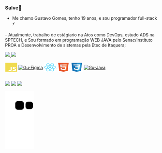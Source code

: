 ### Salve👋

- Me chamo Gustavo Gomes, tenho 19 anos, e sou programador full-stack ⚡
 <p></p>
- Atualmente, trabalho de estágiario na Atos como DevOps, estudo ADS na SPTECH, e Sou formado em programação WEB JAVA pelo Senac/Instituto PROA e Desenvolvimento de sistemas pela Etec de Itaquera;
 <p></p>

<div>
<a href="https://github.com/seu-usuário-aqui">
<img height="180em" src="https://github-readme-stats.vercel.app/api/top-langs/?username=GustavoGomesDaSilva&layout=compact&langs_count=7&theme=react"/>
<img height="180em" src="https://github-readme-stats.vercel.app/api?username=GustavoGomesDaSilva&show_icons=true&theme=react&include_all_commits=true&count_private=true"/>
</div>

<div style="display: inline_block"><br>
  <img align="center" alt="Gu-Js" height="30" width="40" src="https://raw.githubusercontent.com/devicons/devicon/master/icons/javascript/javascript-plain.svg">
<img align="center" height="30" width="40" alt="Gu-Figma" src="https://cdn.jsdelivr.net/gh/devicons/devicon/icons/figma/figma-original.svg" />
  <img align="center" alt="Gu-React" height="30" width="40" src="https://raw.githubusercontent.com/devicons/devicon/master/icons/react/react-original.svg">
  <img align="center" alt="Gu-HTML" height="30" width="40" src="https://raw.githubusercontent.com/devicons/devicon/master/icons/html5/html5-original.svg">
  <img align="center" alt="Gu-CSS" height="30" width="40" src="https://raw.githubusercontent.com/devicons/devicon/master/icons/css3/css3-original.svg">
 <img align="center" height="30" width="40" alt="Gu-Java" src="https://cdn.jsdelivr.net/gh/devicons/devicon/icons/java/java-original.svg" />

 
  <!--<img align="right" alt="Gu-Batman" src="https://cdn.discordapp.com/attachments/625383734073360401/625383735185113130/1062164289860927609/hi.gif"> -->
 
</div>
 
  ## 
 
<div> 
  
  <a href="https://instagram.com/ggustavo_goomes" target="_blank"><img src="https://img.shields.io/badge/-Instagram-%23E4405F?style=for-the-badge&logo=instagram&logoColor=white" target="_blank"></a>
  <a href = "mailto:gustavo.gomes.lhp@hotmail.com"><img src="https://img.shields.io/badge/-Gmail-%23333?style=for-the-badge&logo=gmail&logoColor=white" target="_blank"></a>
  <a href="https://www.linkedin.com/in/gustavo-gomes-da-silva/" target="_blank"><img src="https://img.shields.io/badge/-LinkedIn-%230077B5?style=for-the-badge&logo=linkedin&logoColor=white" target="_blank"></a> 
 

</div>
 
  ![Snake animation](https://github.com/GustavoGomesDaSilva/GustavoGomesDaSilva/blob/output/github-contribution-grid-snake.svg)
 
 
